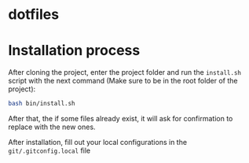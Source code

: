 # dotfiles

# Installation process

After cloning the project, enter the project folder and run the `install.sh` script with the next command (Make sure to be in the root folder of the project):
```bash
bash bin/install.sh
```

After that, the if some files already exist, it will ask for confirmation to replace with the new ones.

After installation, fill out your local configurations in the `git/.gitconfig.local` file 